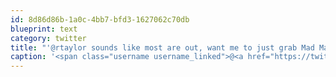```yaml
---
id: 8d86d86b-1a0c-4bb7-bfd3-1627062c70db
blueprint: text
category: twitter
title: "'@rtaylor sounds like most are out, want me to just grab Mad Mango on my way in?"
caption: '<span class="username username_linked">@<a href="https://twitter.com/rtaylor" title="Elon Musk">rtaylor</a></span> sounds like most are out, want me to just grab Mad Mango on my way in?'
---
```

